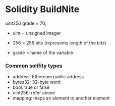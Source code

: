 # Solidity BuildNite

uint256 grade = 70;

* uint = unsigned integer

* 256 = 256 bits (represents length of the bits)

* grade = name of the variable


### Common solifity types
* address: Ethereum public address
* bytes32: 32-byte word
* bool: true or false
* uint256: refer above
* mapping: maps an element to another element
